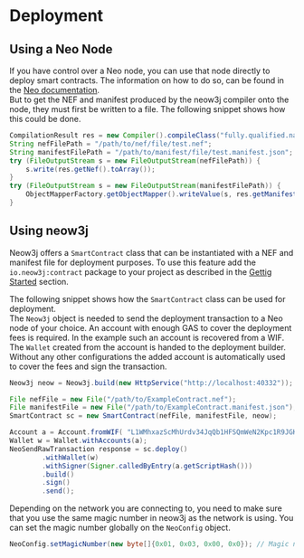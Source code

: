 # Deployment

## Using a Neo Node

If you have control over a Neo node, you can use that node directly to deploy smart contracts. The
information on how to do so, can be found in the [Neo
documentation](https://docs.neo.org/v3/docs/en-us/sc/deploy/deploy.html).  
But to get the NEF and manifest produced by the neow3j compiler onto the node, they must first be
written to a file. The following snippet shows how this could be done.

```java
CompilationResult res = new Compiler().compileClass("fully.qualified.name.SmartContract");
String nefFilePath = "/path/to/nef/file/test.nef";
String manifestFilePath = "/path/to/manifest/file/test.manifest.json";
try (FileOutputStream s = new FileOutputStream(nefFilePath)) {
    s.write(res.getNef().toArray());
}
try (FileOutputStream s = new FileOutputStream(manifestFilePath)) {
    ObjectMapperFactory.getObjectMapper().writeValue(s, res.getManifest());
}
```

## Using neow3j

Neow3j offers a `SmartContract` class that can be instantiated with a NEF and manifest file for
deployment purposes. To use this feature add the `io.neow3j:contract` package to your project as
described in the [Gettig Started](overview/getting_started.md?id=sdk) section.

The following snippet shows how the `SmartContract` class can be used for deployment.  
The `Neow3j` object is needed to send the deployment transaction to a Neo node of your choice.
An account with enough GAS to cover the deployment fees is required. In the example such an account
is recovered from a WIF. The `Wallet` created from the account is handed to the deployment builder.
Without any other configurations the added account is automatically used to cover the fees and sign
the transaction.

```java
Neow3j neow = Neow3j.build(new HttpService("http://localhost:40332"));

File nefFile = new File("/path/to/ExampleContract.nef");
File manifestFile = new File("/path/to/ExampleContract.manifest.json");
SmartContract sc = new SmartContract(nefFile, manifestFile, neow);

Account a = Account.fromWIF( "L1WMhxazScMhUrdv34JqQb1HFSQmWeN2Kpc1R9JGKwL7CDNP21uR")
Wallet w = Wallet.withAccounts(a);
NeoSendRawTransaction response = sc.deploy()
        .withWallet(w)
        .withSigner(Signer.calledByEntry(a.getScriptHash()))
        .build()
        .sign()
        .send();
```

Depending on the network you are connecting to, you need to make sure that you use the same magic
number in neow3j as the network is using. You can set the magic number globally on the `NeoConfig`
object.

```java
NeoConfig.setMagicNumber(new byte[]{0x01, 0x03, 0x00, 0x0}); // Magic number 769, little-endian
```
